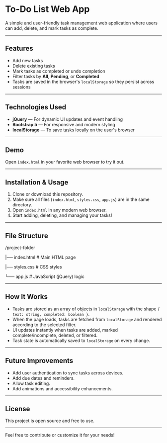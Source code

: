 # To-Do List Web App

A simple and user-friendly task management web application where users can add, delete, and mark tasks as complete.

---

## Features

- Add new tasks
- Delete existing tasks
- Mark tasks as completed or undo completion
- Filter tasks by **All**, **Pending**, or **Completed**
- Tasks are saved in the browser's `localStorage` so they persist across sessions

---

## Technologies Used

- **jQuery** — For dynamic UI updates and event handling
- **Bootstrap 5** — For responsive and modern styling
- **localStorage** — To save tasks locally on the user's browser

---

## Demo

Open `index.html` in your favorite web browser to try it out.

---

## Installation & Usage

1. Clone or download this repository.
2. Make sure all files (`index.html`, `styles.css`, `app.js`) are in the same directory.
3. Open `index.html` in any modern web browser.
4. Start adding, deleting, and managing your tasks!

---

## File Structure

/project-folder

|── index.html # Main HTML page

|── styles.css # CSS styles

└── app.js # JavaScript (jQuery) logic


---

## How It Works

- Tasks are stored as an array of objects in `localStorage` with the shape `{ text: string, completed: boolean }`.
- When the page loads, tasks are fetched from `localStorage` and rendered according to the selected filter.
- UI updates instantly when tasks are added, marked complete/incomplete, deleted, or filtered.
- Task state is automatically saved to `localStorage` on every change.

---

## Future Improvements

- Add user authentication to sync tasks across devices.
- Add due dates and reminders.
- Allow task editing.
- Add animations and accessibility enhancements.

---

## License

This project is open source and free to use.

---

Feel free to contribute or customize it for your needs!

